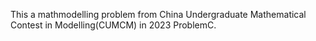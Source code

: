 This a mathmodelling problem from China Undergraduate Mathematical Contest in Modelling(CUMCM) in 2023 ProblemC.
